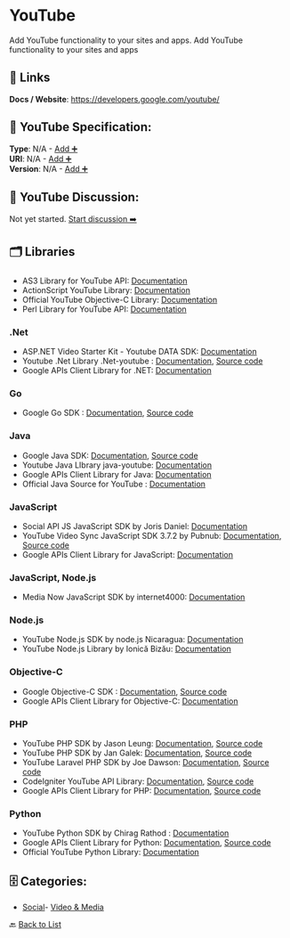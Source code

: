 # YouTube

Add YouTube functionality to your sites and apps. Add YouTube functionality to your sites and apps

##  🔗 Links
**Docs / Website**: https://developers.google.com/youtube/

## 🧬 YouTube Specification:
**Type**: N/A - [Add ➕](https://github.com/apis-list/apis-list/edit/main/apis/youtube/youtube.yaml)  
**URI**: N/A - [Add ➕](https://github.com/apis-list/apis-list/edit/main/apis/youtube/youtube.yaml)  
**Version**: N/A - [Add ➕](https://github.com/apis-list/apis-list/edit/main/apis/youtube/youtube.yaml)

## 💬 YouTube Discussion:
Not yet started. [Start discussion ➡️](https://github.com/apis-list/apis-list/discussions/new)

## 🗂️ Libraries
### 
- AS3 Library for YouTube API: [Documentation](http://code.google.com/p/as3youtubelib/)
- ActionScript YouTube Library: [Documentation](http://code.google.com/p/as3-youtube-data-api/)
- Official YouTube Objective-C Library: [Documentation](http://code.google.com/p/gdata-objectivec-client/)
- Perl Library for YouTube API: [Documentation](http://search.cpan.org/~yoshida/WebService-YouTube/)
### .Net
- ASP.NET Video Starter Kit - Youtube DATA SDK: [Documentation](http://www.mediasoftpro.com/video-starter-kit/youtube-sdk.html)
- Youtube .Net Library .Net-youtube : [Documentation](https://developers.google.com/api-client-library/dotnet/apis/youtube/v3), [Source code](http://www.nuget.org/packages/Google.Apis.Tasks.v1/)
- Google APIs Client Library for .NET: [Documentation](https://developers.google.com/api-client-library/dotnet/)
### Go
- Google Go SDK : [Documentation](https://github.com/google/google-api-go-client/blob/master/GettingStarted.md), [Source code](https://github.com/google/google-api-go-client)
### Java
- Google Java SDK: [Documentation](https://developers.google.com/api-client-library/java/), [Source code](https://developers.google.com/api-client-library/java/google-api-java-client/dev-guide)
- Youtube Java LIbrary java-youtube: [Documentation](https://github.com/google/google-api-java-client)
- Google APIs Client Library for Java: [Documentation](https://code.google.com/p/google-api-java-client/)
- Official Java Source for YouTube : [Documentation](http://code.google.com/apis/youtube/developers_guide_java.html)
### JavaScript
- Social API JS JavaScript SDK by Joris Daniel: [Documentation](https://github.com/yoriiis/social-api.js)
- YouTube Video Sync JavaScript SDK 3.7.2 by Pubnub: [Documentation](http://pubnub.github.io/video-sync/), [Source code](http://www.pubnub.com/docs/javascript/javascript-sdk.html)
- Google APIs Client Library for JavaScript: [Documentation](https://developers.google.com/api-client-library/javascript/)
### JavaScript, Node.js
- Media Now JavaScript SDK by internet4000: [Documentation](https://github.com/internet4000/media-now)
### Node.js
- YouTube Node.js SDK by node.js Nicaragua: [Documentation](https://github.com/nodenica/youtube-node)
- YouTube Node.js Library by Ionică Bizău: [Documentation](https://github.com/IonicaBizau/youtube-api)
### Objective-C
- Google Objective-C SDK : [Documentation](https://github.com/google/google-api-objectivec-client-for-rest/wiki), [Source code](https://github.com/google/google-api-objectivec-client-for-rest)
- Google APIs Client Library for Objective-C: [Documentation](https://code.google.com/p/google-api-objectivec-client/)
### PHP
- YouTube PHP SDK by Jason Leung: [Documentation](https://github.com/madcoda/php-youtube-api), [Source code](https://github.com/madcoda/php-youtube-api)
- YouTube PHP SDK by Jan Galek: [Documentation](https://packagist.org/packages/galek/youtube-api), [Source code](https://github.com/JanGalek/YoutubeAPI)
- YouTube Laravel PHP SDK by Joe Dawson: [Documentation](https://packagist.org/packages/dawson/youtube), [Source code](https://github.com/JoeDawson/youtube)
- CodeIgniter YouTube API Library: [Documentation](https://developers.google.com/youtube/articles/codeigniter_library?csw=1), [Source code](https://github.com/jimdoescode/CodeIgniter-YouTube-API-Library)
- Google APIs Client Library for PHP: [Documentation](https://developers.google.com/api-client-library/php/), [Source code](https://github.com/google/google-api-php-client)
### Python
- YouTube Python SDK by Chirag Rathod : [Documentation](https://github.com/srcecde/python-youtube-api)
- Google APIs Client Library for Python: [Documentation](https://developers.google.com/api-client-library/python/), [Source code](https://code.google.com/p/google-api-python-client/downloads/list)
- Official YouTube Python Library: [Documentation](http://code.google.com/apis/youtube/developers_guide_python.html)


## 🗄️ Categories:
- [Social](https://github.com/apis-list/apis-list#social-)- [Video & Media](https://github.com/apis-list/apis-list#video--media-)

🔙  [Back to List](https://github.com/apis-list/apis-list)
